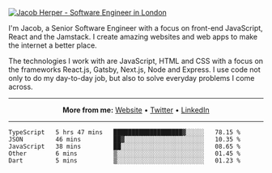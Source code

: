 [![Jacob Herper - Software Engineer in London](https://res.cloudinary.com/jacobherper/image/upload/v1595605963/github_banner.png)](https://herper.io/)

I'm Jacob, a Senior Software Engineer with a focus on front-end JavaScript, React and the Jamstack. I create amazing websites and web apps to make the internet a better place.

The technologies I work with are JavaScript, HTML and CSS with a focus on the frameworks React.js, Gatsby, Next.js, Node and Express. I use code not only to do my day-to-day job, but also to solve everyday problems I come across.

-----

<p align="center">
  <strong>More from me:</strong> 
  <a href="https://herper.io">Website</a> •
  <a href="https://twitter.com/intent/follow?screen_name=jakeherp&tw_p=followbutton">Twitter</a> •
  <a href="https://www.linkedin.com/in/jacobherper/">LinkedIn</a>
</p>

-----

<!--START_SECTION:waka-->
```text
TypeScript   5 hrs 47 mins   ███████████████████▓░░░░░   78.15 % 
JSON         46 mins         ██▓░░░░░░░░░░░░░░░░░░░░░░   10.35 % 
JavaScript   38 mins         ██░░░░░░░░░░░░░░░░░░░░░░░   08.65 % 
Other        6 mins          ▒░░░░░░░░░░░░░░░░░░░░░░░░   01.45 % 
Dart         5 mins          ▒░░░░░░░░░░░░░░░░░░░░░░░░   01.23 % 
```
<!--END_SECTION:waka-->
